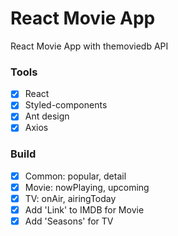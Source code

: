# React Movie App

React Movie App with themoviedb API

### Tools

- [x] React
- [x] Styled-components
- [x] Ant design
- [x] Axios

### Build

- [x] Common: popular, detail
- [x] Movie: nowPlaying, upcoming
- [x] TV: onAir, airingToday
- [x] Add 'Link' to IMDB for Movie
- [x] Add 'Seasons' for TV
